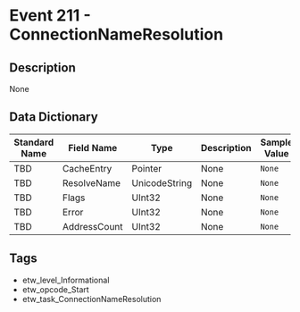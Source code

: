 # Event 211 - ConnectionNameResolution

## Description
None

## Data Dictionary
|Standard Name|Field Name|Type|Description|Sample Value|
|---|---|---|---|---|
|TBD|CacheEntry|Pointer|None|`None`|
|TBD|ResolveName|UnicodeString|None|`None`|
|TBD|Flags|UInt32|None|`None`|
|TBD|Error|UInt32|None|`None`|
|TBD|AddressCount|UInt32|None|`None`|

## Tags
* etw_level_Informational
* etw_opcode_Start
* etw_task_ConnectionNameResolution
